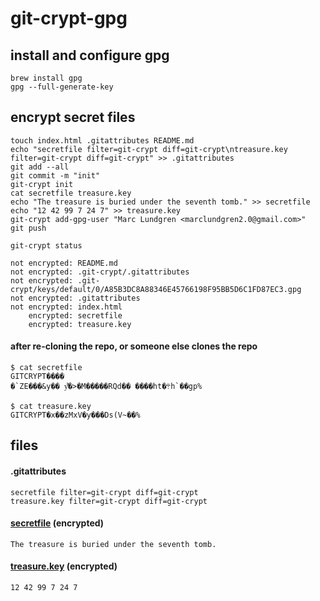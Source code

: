 # git-crypt-gpg

## install and configure gpg
```
brew install gpg
gpg --full-generate-key
```

## encrypt secret files
```console
touch index.html .gitattributes README.md
echo "secretfile filter=git-crypt diff=git-crypt\ntreasure.key filter=git-crypt diff=git-crypt" >> .gitattributes
git add --all
git commit -m "init"
git-crypt init
cat secretfile treasure.key
echo "The treasure is buried under the seventh tomb." >> secretfile
echo "12 42 99 7 24 7" >> treasure.key
git-crypt add-gpg-user "Marc Lundgren <marclundgren2.0@gmail.com>"
git push
```

```console
git-crypt status
```
```
not encrypted: README.md
not encrypted: .git-crypt/.gitattributes
not encrypted: .git-crypt/keys/default/0/A85B3DC8A88346E45766198F95BB5D6C1FD87EC3.gpg
not encrypted: .gitattributes
not encrypted: index.html
    encrypted: secretfile
    encrypted: treasure.key
```

#### after re-cloning the repo, or someone else clones the repo
```
$ cat secretfile
GITCRYPT����
�`ZE���&y�� y͌�>�M�����RQd�� ����ht�܊h`��gp%
```
```
$ cat treasure.key
GITCRYPT�x��zMxV�y���Ds(V~��%
```

## files
#### .gitattributes
```
secretfile filter=git-crypt diff=git-crypt
treasure.key filter=git-crypt diff=git-crypt
```

#### [secretfile](https://github.com/marclundgren/git-crypt-gpg/blob/master/secretfile) (encrypted)
```
The treasure is buried under the seventh tomb.
```

#### [treasure.key](https://github.com/marclundgren/git-crypt-gpg/blob/master/treasure.key) (encrypted)
```
12 42 99 7 24 7
```
